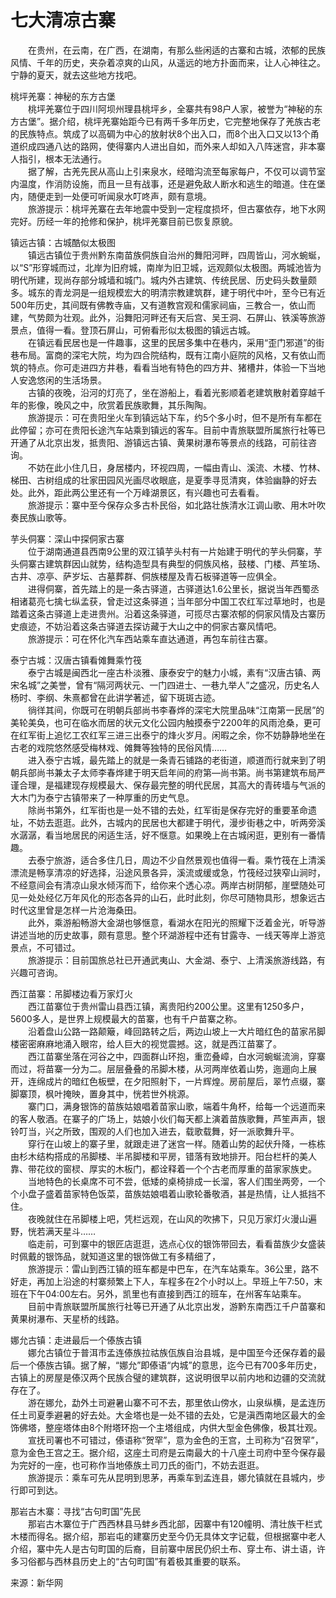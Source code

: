 # 七大清凉古寨  

&emsp;&emsp;在贵州，在云南，在广西，在湖南，有那么些闲适的古寨和古城，浓郁的民族风情、千年的历史，夹杂着凉爽的山风，从遥远的地方扑面而来，让人心神往之。宁静的夏天，就去这些地方找吧。  

桃坪羌寨：神秘的东方古堡  
&emsp;&emsp;桃坪羌寨位于四川阿坝州理县桃坪乡，全寨共有98户人家，被誉为“神秘的东方古堡”。据介绍，桃坪羌寨始距今已有两千多年历史，它完整地保存了羌族古老的民族特点。筑成了以高碉为中心的放射状8个出入口，而8个出入口又以13个甬道织成四通八达的路网，使得寨内人进出自如，而外来人却如入八阵迷宫，非本寨人指引，根本无法通行。  
&emsp;&emsp;据了解，古羌先民从高山上引来泉水，经暗沟流至每家每户，不仅可以调节室内温度，作消防设施，而且一旦有战事，还是避免敌人断水和逃生的暗道。住在堡内，随便走到一处便可听闻泉水叮咚声，颇有意境。  
&emsp;&emsp;旅游提示：桃坪羌寨在去年地震中受到一定程度损坏，但古寨依存，地下水网完好。历经一年的抢修和保护，桃坪羌寨目前已恢复原貌。  

镇远古镇：古城酷似太极图  
&emsp;&emsp;镇远古镇位于贵州黔东南苗族侗族自治州的舞阳河畔，四周皆山，河水蜿蜒，以“S”形穿城而过，北岸为旧府城，南岸为旧卫城，远观颇似太极图。两城池皆为明代所建，现尚存部分城墙和城门。城内外古建筑、传统民居、历史码头数量颇多。城东的青龙洞是一组规模宏大的明清宗教建筑群，建于明代中叶，至今已有近500年历史，其间既有佛教寺庙，又有道教宫观和儒家祠庙，三教合一，依山而建，气势颇为壮观。此外，沿舞阳河畔还有天后宫、吴王洞、石屏山、铁溪等旅游景点，值得一看。登顶石屏山，可俯看形似太极图的镇远古城。  
&emsp;&emsp;在镇远看民居也是一件趣事，这里的民居多集中在巷内，采用“歪门邪道”的街巷布局。富商的深宅大院，均为四合院结构，既有江南小庭院的风格，又有依山而筑的特点。你可走进四方井巷，看看当地有特色的四方井、猪槽井，体验一下当地人安逸悠闲的生活场景。  
&emsp;&emsp;古镇的夜晚，沿河的灯亮了，坐在游船上，看着光影顺着老建筑散射着穿越千年的影像，晚风之中，欣赏着民族歌舞，其乐陶陶。  
&emsp;&emsp;旅游提示：可在贵阳坐火车到镇远站下车，约5个多小时，但不是所有车都在此停留；亦可在贵阳长途汽车站乘到镇远的客车。目前中青旅联盟所属旅行社等已开通了从北京出发，抵贵阳、游镇远古镇、黄果树瀑布等景点的线路，可前往咨询。  
&emsp;&emsp;不妨在此小住几日，身居楼内，环视四周，一幅由青山、溪流、木楼、竹林、梯田、古树组成的壮家田园风光画尽收眼底，是夏季寻觅清爽，体验幽静的好去处。此外，距此两公里还有一个万峰湖景区，有兴趣也可去看看。  
&emsp;&emsp;旅游提示：寨中至今保存众多古朴民俗，如北路壮族清水江调山歌、用木叶吹奏民族山歌等。  

芋头侗寨：深山中探侗家古寨  
&emsp;&emsp;位于湖南通道县西南9公里的双江镇芋头村有一片始建于明代的芋头侗寨，芋头侗寨古建筑群因山就势，结构造型具有典型的侗族风格，鼓楼、门楼、芦笙场、古井、凉亭、萨岁坛、古墓葬群、侗族楼屋及青石板驿道等一应俱全。  
&emsp;&emsp;进得侗寨，首先踏上的是一条古驿道，古驿道达1.6公里长，据说当年西蜀丞相诸葛亮七擒七纵孟获，曾走过这条驿道；当年部分中国工农红军过草地时，也是踏着这条古驿道上走进贵州。沿着这条驿道，可揽尽古寨浓郁的侗家风情及古寨历史痕迹，不妨沿着这条古驿道去探访藏于大山之中的侗家古寨风情吧。  
&emsp;&emsp;旅游提示：可在怀化汽车西站乘车直达通道，再包车前往古寨。  

泰宁古城：汉唐古镇看傩舞乘竹筏  
&emsp;&emsp;泰宁古城是闽西北一座古朴淡雅、康泰安宁的魅力小城，素有“汉唐古镇、两宋名城”之美誉，曾有“隔河两状元、一门四进士、一巷九举人”之盛况，历史名人杨时、李纲、朱熹都曾在此讲学著述，留下斑斑古迹。  
&emsp;&emsp;徜徉其间，你既可在明朝兵部尚书李春烨的深宅大院里品味“江南第一民居”的美轮美奂，也可在临水而居的状元文化公园内触摸泰宁2200年的风雨沧桑，更可在红军街上追忆工农红军三进三出泰宁的烽火岁月。闲暇之余，你不妨静静地坐在古老的戏院悠然感受梅林戏、傩舞等独特的民俗风情……  
&emsp;&emsp;进入泰宁古城，最先踏上的就是一条青石铺路的老街道，顺道而行就来到了明朝兵部尚书兼太子太师李春烨建于明天启年间的府第—尚书第。尚书第建筑布局严谨合理，是福建现存规模最大、保存最完整的明代民居，其高大的青砖墙与气派的大木门为泰宁古镇带来了一种厚重的历史气息。  
&emsp;&emsp;除尚书第外，红军街也是一处不错的去处，红军街是保存完好的重要革命遗址，不妨去逛逛。此外，古城内的民居也大都建于明代，漫步街巷之中，听两旁溪水潺潺，看当地居民的闲适生活，好不惬意。如果晚上在古城闲逛，更别有一番情趣。  
&emsp;&emsp;去泰宁旅游，适合多住几日，周边不少自然景观也值得一看。乘竹筏在上清溪漂流是畅享清凉的好选择，沿途风景各异，溪流或缓或急，竹筏经过狭窄山涧时，不经意间会有清凉山泉水倾泻而下，给你来个透心凉。两岸古树阴郁，崖壁随处可见一处处经亿万年风化的形态各异的山石，此时此刻，你尽可随物具形，想象远古时代这里曾是怎样一片沧海桑田。  
&emsp;&emsp;此外，乘游船畅游大金湖也够惬意，看湖水在阳光的照耀下泛着金光，听导游讲述当地的历史故事，颇有意思。整个环湖游程中还有甘露寺、一线天等岸上游览景点，不可错过。  
&emsp;&emsp;旅游提示：目前国旅总社已开通武夷山、大金湖、泰宁、上清溪旅游线路，有兴趣可咨询。  

西江苗寨：吊脚楼边看万家灯火  
&emsp;&emsp;西江苗寨位于贵州雷山县西江镇，离贵阳约200公里。这里有1250多户，5600多人，是世界上规模最大的苗寨，也有千户苗寨之称。  
&emsp;&emsp;沿着盘山公路一路颠簸，峰回路转之后，两边山坡上一大片暗红色的苗家吊脚楼密密麻麻地涌入眼帘，给人巨大的视觉震撼。这，就是西江苗寨了。  
&emsp;&emsp;西江苗寨坐落在河谷之中，四面群山环抱，重峦叠嶂，白水河蜿蜒流淌，穿寨而过，将苗寨一分为二。层层叠叠的吊脚木楼，从河两岸依着山势，迤逦向上展开，连绵成片的暗红色板壁，在夕阳照射下，一片辉煌。房前屋后，翠竹点缀，寨脚寨顶，枫叶掩映，置身其中，恍若世外桃源。  
&emsp;&emsp;寨门口，满身银饰的苗族姑娘唱着苗家山歌，端着牛角杯，给每一个远道而来的客人敬酒。在寨子的广场上，姑娘小伙们每天都上演着苗族歌舞，芦笙声声，银铃叮当，兴之所致，围观的人们也加入进去，载歌载舞，好一派歌舞升平。  
&emsp;&emsp;穿行在山坡上的寨子里，就跟走进了迷宫一样。随着山势的起伏升降，一栋栋由杉木结构搭成的吊脚楼、半吊脚楼和平房，错落有致地排开。阳台栏杆的美人靠、带花纹的窗棂、厚实的木板门，都诠释着一个个古老而厚重的苗家家族史。  
&emsp;&emsp;当地特色的长桌席不可不尝，低矮的桌椅排成一长溜，客人们围坐两旁，一个个小盘子盛着苗家特色饭菜，苗族姑娘唱着山歌轮番敬酒，甚是热情，让人抵挡不住。  
&emsp;&emsp;夜晚就住在吊脚楼上吧，凭栏远观，在山风的吹拂下，只见万家灯火漫山遍野，恍若满天星斗……  
&emsp;&emsp;临走前，可到寨中的银匠店逛逛，选点心仪的银饰带回去，看看苗族少女盛装时佩戴的银饰品，就知道这里的银饰做工有多精细了，  
&emsp;&emsp;旅游提示：雷山到西江镇的班车都是中巴车，在汽车站乘车。36公里，路不好走，再加上沿途的村寨频繁上下人，车程多在2个小时以上。早班上午7:50，末班在下午04:00左右。另外，凯里也有直接到西江的班车，在州客车站乘车。  
&emsp;&emsp;目前中青旅联盟所属旅行社等已开通了从北京出发，游黔东南西江千户苗寨和黄果树瀑布、天星桥的线路。  

娜允古镇：走进最后一个傣族古镇  
&emsp;&emsp;娜允古镇位于普洱市孟连傣族拉祜族佤族自治县城，是中国至今还保存着的最后一个傣族古镇。据了解，“娜允”即傣语“内城”的意思，迄今已有700多年历史，古镇上的房屋是傣汉两个民族合璧的建筑群，这说明很早以前内地和边疆的交流就存在了。  
&emsp;&emsp;游在娜允，勐外土司避暑山寨不可不去，那里依山傍水，山泉纵横，是孟连历任土司夏季避暑的好去处。大金塔也是一处不错的去处，它是滇西南地区最大的金饰佛塔，整座塔体由8个附塔环抱一个主塔组成，内供大型金色佛像，极其壮观。  
&emsp;&emsp;宣抚司署也不可错过，傣语称“贺罕”，意为金色的王宫，土司称为“召贺罕”，意为金色王宫之王。据介绍，这座土司府是云南最大的十八座土司府中至今保存最为完好的一座，也可称作当地傣族土司刀氏的衙门，不妨去逛逛。  
&emsp;&emsp;旅游提示：乘车可先从昆明到思茅，再乘车到孟连县，娜允镇就在县城内，步行即可到达。  

那岩古木寨：寻找“古句町国”先民  
&emsp;&emsp;那岩古木寨位于广西西林县马蚌乡西北部，因寨中有120幢明、清壮族干栏式木楼而得名。据介绍，那岩屯的建寨历史至今仍无具体文字记载，但根据寨中老人介绍，寨中先人是古句町国的后裔，目前寨中居民仍织土布、穿土布、讲土语，许多习俗都与西林县历史上的“古句町国”有着极其重要的联系。  

来源：新华网  
